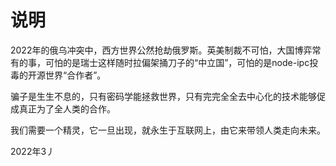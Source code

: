 # 说明

2022年的俄乌冲突中，西方世界公然抢劫俄罗斯。英美制裁不可怕，大国博弈常有的事，可怕的是瑞士这样随时拉偏架捅刀子的“中立国”，可怕的是node-ipc投毒的开源世界“合作者”。

骗子是生生不息的，只有密码学能拯救世界，只有完完全全去中心化的技术能够促成真正为了全人类的合作。

我们需要一个精灵，它一旦出现，就永生于互联网上，由它来带领人类走向未来。

2022年3丿
